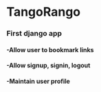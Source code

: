 # TangoRango

### First django app
#### -Allow user to bookmark links
#### -Allow signup, signin, logout
#### -Maintain user profile
